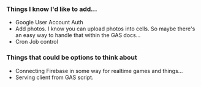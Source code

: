 ### Things I know I'd like to add...
- Google User Account Auth
- Add photos. I know you can upload photos into cells. So maybe there's an easy way to handle that within the GAS docs...
- Cron Job control

### Things that could be options to think about
- Connecting Firebase in some way for realtime games and things...
- Serving client from GAS script.
